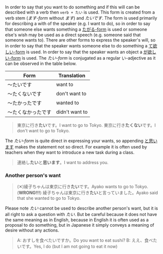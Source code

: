 In order to say that you want to do something and if this will can be described with a verb then `verb + たい` is used. This form is created from a verb stem (*ます-form* without *ます*) and *たいです*. The form is used primarily for describing a with of the speaker (e.g. I want to do), so in order to say that someone else wants something a [たがる-form](64) is used or someone else's wish may be used as a direct speech (e.g. someone said that someone wants to).
There are other forms to express the speaker's will, so in order to say that the speaker wants someone else to do something a [て欲しい-form](115) is used. In order to say that the speaker wants an object a [が欲しい-form](11) is used.
The *たい-form* is conjugated as a regular い-adjective as it can be observed in the table below.

|Form|Translation|
|-|-|
|～たいです|want to|
|～たくないです|don't want to|
|～たかったです|wanted to|
|～たくなかったです|didn't want to|

>東京に行き**たい**です。I want to go to Tokyo.
>東京に行き**たくない**です。I don't want to go to Tokyo.

The *たい-form* is quite direct in expressing your wants, so appending [と思います](133) makes the statement not so direct. For example it is often used by teachers when they want to introduce a new task during a class.
>連絡し**たい**と**思います**。I want to address you.

### Another person's want
>(✕)綾子ちゃんは東京に行き**たい**です。Ayako wants to go to Tokyo. (**WRONG!!!**)
>綾子ちゃんは東京に行き**たい**と言っていました。Ayako said that she wanted to go to Tokyo.

Please note *たい* cannot be used to describe another person's want, but it is all right to ask a question with *たい*. But be careful because it does not have the same meaning as in English, because in English it is often used as a proposal to do something, but in Japanese it simply conveys a meaning of desire without any actions.

>A: おすしを食べたいですか。Do you want to eat sushi?
>B: ええ、食べたいです。Yes, I do (but I am not going to eat it now)